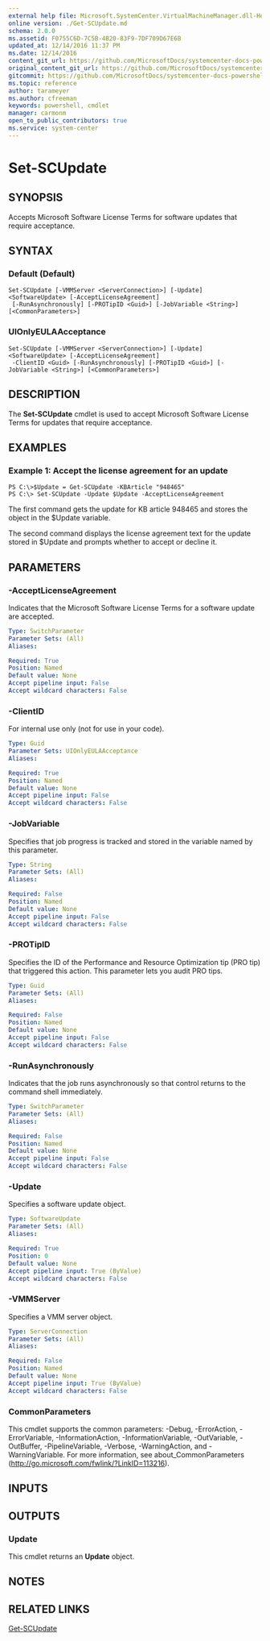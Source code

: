 ```yaml
---
external help file: Microsoft.SystemCenter.VirtualMachineManager.dll-Help.xml
online version: ./Get-SCUpdate.md
schema: 2.0.0
ms.assetid: F0755C6D-7C5B-4B20-83F9-7DF709D67E6B
updated_at: 12/14/2016 11:37 PM
ms.date: 12/14/2016
content_git_url: https://github.com/MicrosoftDocs/systemcenter-docs-powershell/blob/master/systemcenter-cmdlets/SystemCenter2016/VirtualMachineManager/v1/Set-SCUpdate.md
original_content_git_url: https://github.com/MicrosoftDocs/systemcenter-docs-powershell/blob/master/systemcenter-cmdlets/SystemCenter2016/VirtualMachineManager/v1/Set-SCUpdate.md
gitcommit: https://github.com/MicrosoftDocs/systemcenter-docs-powershell/blob/ddd0fefc9adaabb9394eb6c21b33370913d1830d/systemcenter-cmdlets/SystemCenter2016/VirtualMachineManager/v1/Set-SCUpdate.md
ms.topic: reference
author: tarameyer
ms.author: cfreeman
keywords: powershell, cmdlet
manager: carmonm
open_to_public_contributors: true
ms.service: system-center
---
```


# Set-SCUpdate

## SYNOPSIS
Accepts Microsoft Software License Terms for software updates that require acceptance.

## SYNTAX

### Default (Default)
```
Set-SCUpdate [-VMMServer <ServerConnection>] [-Update] <SoftwareUpdate> [-AcceptLicenseAgreement]
 [-RunAsynchronously] [-PROTipID <Guid>] [-JobVariable <String>] [<CommonParameters>]
```

### UIOnlyEULAAcceptance
```
Set-SCUpdate [-VMMServer <ServerConnection>] [-Update] <SoftwareUpdate> [-AcceptLicenseAgreement]
 -ClientID <Guid> [-RunAsynchronously] [-PROTipID <Guid>] [-JobVariable <String>] [<CommonParameters>]
```

## DESCRIPTION
The **Set-SCUpdate** cmdlet is used to accept Microsoft Software License Terms for updates that require acceptance.

## EXAMPLES

### Example 1: Accept the license agreement for an update
```
PS C:\>$Update = Get-SCUpdate -KBArticle "948465"
PS C:\> Set-SCUpdate -Update $Update -AcceptLicenseAgreement
```

The first command gets the update for KB article 948465 and stores the object in the $Update variable.

The second command displays the license agreement text for the update stored in $Update and prompts whether to accept or decline it.

## PARAMETERS

### -AcceptLicenseAgreement
Indicates that the Microsoft Software License Terms for a software update are accepted.

```yaml
Type: SwitchParameter
Parameter Sets: (All)
Aliases: 

Required: True
Position: Named
Default value: None
Accept pipeline input: False
Accept wildcard characters: False
```

### -ClientID
For internal use only (not for use in your code).

```yaml
Type: Guid
Parameter Sets: UIOnlyEULAAcceptance
Aliases: 

Required: True
Position: Named
Default value: None
Accept pipeline input: False
Accept wildcard characters: False
```

### -JobVariable
Specifies that job progress is tracked and stored in the variable named by this parameter.

```yaml
Type: String
Parameter Sets: (All)
Aliases: 

Required: False
Position: Named
Default value: None
Accept pipeline input: False
Accept wildcard characters: False
```

### -PROTipID
Specifies the ID of the Performance and Resource Optimization tip (PRO tip) that triggered this action.
This parameter lets you audit PRO tips.

```yaml
Type: Guid
Parameter Sets: (All)
Aliases: 

Required: False
Position: Named
Default value: None
Accept pipeline input: False
Accept wildcard characters: False
```

### -RunAsynchronously
Indicates that the job runs asynchronously so that control returns to the command shell immediately.

```yaml
Type: SwitchParameter
Parameter Sets: (All)
Aliases: 

Required: False
Position: Named
Default value: None
Accept pipeline input: False
Accept wildcard characters: False
```

### -Update
Specifies a software update object.

```yaml
Type: SoftwareUpdate
Parameter Sets: (All)
Aliases: 

Required: True
Position: 0
Default value: None
Accept pipeline input: True (ByValue)
Accept wildcard characters: False
```

### -VMMServer
Specifies a VMM server object.

```yaml
Type: ServerConnection
Parameter Sets: (All)
Aliases: 

Required: False
Position: Named
Default value: None
Accept pipeline input: True (ByValue)
Accept wildcard characters: False
```

### CommonParameters
This cmdlet supports the common parameters: -Debug, -ErrorAction, -ErrorVariable, -InformationAction, -InformationVariable, -OutVariable, -OutBuffer, -PipelineVariable, -Verbose, -WarningAction, and -WarningVariable. For more information, see about_CommonParameters (http://go.microsoft.com/fwlink/?LinkID=113216).

## INPUTS

## OUTPUTS

### Update
This cmdlet returns an **Update** object.

## NOTES

## RELATED LINKS

[Get-SCUpdate](xref:SystemCenter2016/VirtualMachineManager/v1/Get-SCUpdate.md)

